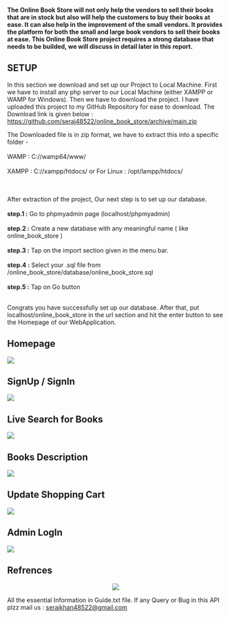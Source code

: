 **The Online Book Store will not only help the vendors to sell their books that are in stock but also will help the customers to buy their books at ease. It can also help in the improvement of the small vendors. It provides the platform for both the small and large book vendors to sell their books at ease. This Online Book Store project requires a strong database that needs to be builded, we will discuss in detail later in this report.**

## SETUP
In this section we download and set up our Project to Local Machine. First we have to install any php server to our Local Machine (either XAMPP or WAMP for Windows). Then we have to download the project. I have uploaded this project to my GitHub Repository for ease to download. The Download link is given below : 
https://github.com/seraj48522/online_book_store/archive/main.zip

The Downloaded file is in zip format, we have to extract this into a specific folder -<br><br>
WAMP : C://wamp64/www/ 		<br><br>
XAMPP : C://xampp/htdocs/ or For Linux : /opt/lampp/htdocs/<br><br><br>


After extraction of the project, Our next step is to set up our database. <br><br>
	**step.1 :** Go to phpmyadmin page (localhost/phpmyadmin)<br><br>
**step.2 :** Create a new database with any meaningful name ( like 
    online_book_store )<br><br>
	**step.3 :** Tap on the import section given in the menu bar.<br><br>
	**step.4 :** Select your .sql file from
    /online_book_store/database/online_book_store.sql<br><br>
	**step.5 :** Tap on Go button<br><br>
  
  Congrats you have successfully set up our database. After that, put localhost/online_book_store in the url section and hit the enter button to see the Homepage of our WebApplication.
  
## Homepage

<img src="https://i.ibb.co/6m7STpP/Screenshot-111.png" />

## SignUp / SignIn

<img src="https://i.ibb.co/ZNHcgGs/image.png" />

## Live Search for Books

<img src="https://i.ibb.co/2hMdQgv/Screenshot-126.png" />

## Books Description

<img src="https://i.ibb.co/58nX5MH/Screenshot-114.png" />

## Update Shopping Cart

<img src="https://i.ibb.co/165M9QW/Screenshot-115.png" />

## Admin LogIn

<img src="https://i.ibb.co/hLZ8xX5/Screenshot-116.png" />

## Refrences

<p align="center"><img src="https://i.ibb.co/98XvxBZ/References.png" /></p>

All the essential Information in Guide.txt file. If any Query or Bug in this API plzz mail us : serajkhan48522@gmail.com
